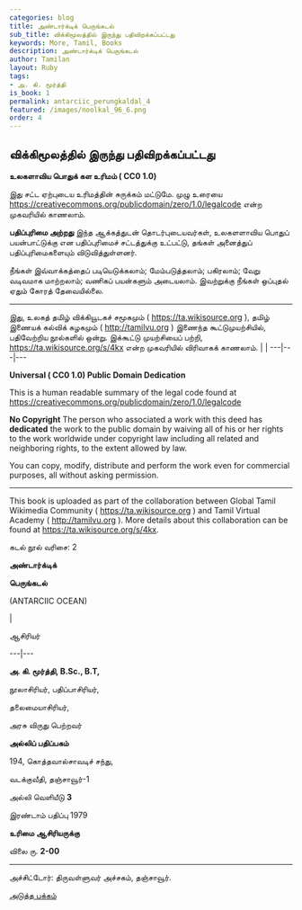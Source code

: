 ```yaml
---
categories: blog
title: அண்டார்க்டிக் பெருங்கடல்
sub_title: விக்கிமூலத்தில் இருந்து பதிவிறக்கப்பட்டது
keywords: More, Tamil, Books
description: அண்டார்க்டிக் பெருங்கடல்
author: Tamilan
layout: Ruby
tags:
- அ. கி. மூர்த்தி
is_book: 1
permalink: antarciic_perungkaldal_4
featured: /images/noolkal_96_6.png
order: 4
---
```

## விக்கிமூலத்தில் இருந்து பதிவிறக்கப்பட்டது

**உலகளாவிய பொதுக் கள உரிமம் ( CC0 1.0)**

இது சட்ட ஏற்புடைய உரிமத்தின் சுருக்கம் மட்டுமே. முழு உரையை https://creativecommons.org/publicdomain/zero/1.0/legalcode என்ற முகவரியில் காணலாம்.

**பதிப்புரிமை அற்றது** இந்த ஆக்கத்துடன் தொடர்புடையவர்கள், உலகளளாவிய பொதுப் பயன்பாட்டுக்கு என பதிப்புரிமைச் சட்டத்துக்கு உட்பட்டு, தங்கள் அனைத்துப் பதிப்புரிமைகளையும் விடுவித்துள்ளனர்.

நீங்கள் இவ்வாக்கத்தைப் படியெடுக்கலாம்; மேம்படுத்தலாம்; பகிரலாம்; வேறு வடிவமாக மாற்றலாம்; வணிகப் பயன்களும் அடையலாம். இவற்றுக்கு நீங்கள் ஒப்புதல் ஏதும் கோரத் தேவையில்லை.

* * *

இது, உலகத் தமிழ் விக்கியூடகச் சமூகமும் ( https://ta.wikisource.org ), தமிழ் இணையக் கல்விக் கழகமும் ( http://tamilvu.org ) இணைந்த கூட்டுமுயற்சியில், பதிவேற்றிய நூல்களில் ஒன்று. இக்கூட்டு முயற்சியைப் பற்றி, https://ta.wikisource.org/s/4kx என்ற முகவரியில் விரிவாகக் காணலாம். | | \---|---|---

**Universal ( CC0 1.0) Public Domain Dedication**

This is a human readable summary of the legal code found at https://creativecommons.org/publicdomain/zero/1.0/legalcode

**No Copyright** The person who associated a work with this deed has **dedicated** the work to the public domain by waiving all of his or her rights to the work worldwide under copyright law including all related and neighboring rights, to the extent allowed by law.

You can copy, modify, distribute and perform the work even for commercial purposes, all without asking permission.

* * *

This book is uploaded as part of the collaboration between Global Tamil Wikimedia Community ( https://ta.wikisource.org ) and Tamil Virtual Academy ( http://tamilvu.org ). More details about this collaboration can be found at https://ta.wikisource.org/s/4kx.

கடல் நூல் வரிசை: 2

**அண்டார்க்டிக்**

**பெருங்கடல்**

(ANTARCIIC OCEAN)

|

ஆசிரியர்

\---|---

**அ. கி. மூர்த்தி, B.Sc., B.T,**

நூலாசிரியர், பதிப்பாசிரியர்,

தலைமையாசிரியர்,

அரசு விருது பெற்றவர்

**அல்லிப் பதிப்பகம்**

194, கொத்தவால்சாவடிச் சந்து,

வடக்குவீதி, தஞ்சாவூர்-1

அல்லி வெளியீடு **3**

இரண்டாம் பதிப்பு 1979

**உரிமை ஆசிரியருக்கு**

விலை ரு. **2-00**

* * *

அச்சிட்டோர்: திருவள்ளுவர் அச்சகம், தஞ்சாவூர்.

[அடுத்த பக்கம்](antarciic_perungkaldal_5)